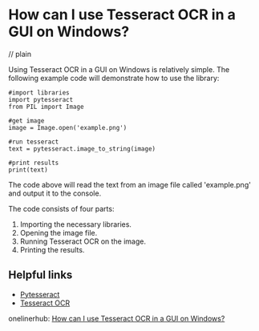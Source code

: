 # How can I use Tesseract OCR in a GUI on Windows?
// plain

Using Tesseract OCR in a GUI on Windows is relatively simple. The following example code will demonstrate how to use the library:

```
#import libraries
import pytesseract
from PIL import Image

#get image
image = Image.open('example.png')

#run tesseract
text = pytesseract.image_to_string(image)

#print results
print(text)
```

The code above will read the text from an image file called 'example.png' and output it to the console.

The code consists of four parts:
1. Importing the necessary libraries.
2. Opening the image file.
3. Running Tesseract OCR on the image.
4. Printing the results.

## Helpful links

- [Pytesseract](https://pypi.org/project/pytesseract/)
- [Tesseract OCR](https://github.com/tesseract-ocr/tesseract)

onelinerhub: [How can I use Tesseract OCR in a GUI on Windows?](https://onelinerhub.com/tesseract-ocr/how-can-i-use-tesseract-ocr-in-a-gui-on-windows)